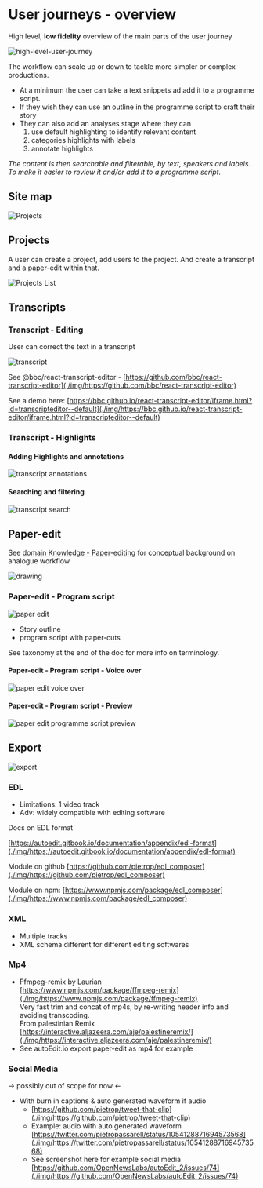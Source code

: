 # User journeys  - overview


High level, **low fidelity** overview of the main parts of the user journey 



![high-level-user-journey](./high-level-user-journey.png)

The workflow can scale up or down to tackle more simpler or complex productions. 
- At a minimum the user can take a text snippets ad add it to a programme script. 
- If they wish they can use an outline in the programme script to craft their story
- They can also add an analyses stage where they can    
    1. use default highlighting to identify relevant content
    2. categories highlights with labels
    3. annotate highlights

_The content is then searchable and filterable, by text, speakers and labels. To make it easier to review it and/or add it to a programme script._

<!-- User can 
- select and transfer text snippets into programme script export

|       |Transcription  | Analyses                  |  Transfer    | programme script    |  Export   |
|---    |---            |---                        |---           |---                  |---        |
|MVP 1.0|   📝          |   →                       |  ✔️         | reorder             |  ✔️       |
|MVP 1.2|   📝          |   →                       |  ✔️         | outline + reorder   |  ✔️       |
|MLP    |   📝          | 1.Default highlighting    |  ✔️         | outline + reorder   |  ✔️       |
|MLP    |   📝          | 2.Categorization/Labels   |  ✔️️️         | outline + reorder   |  ✔️       |
|MLP    |   📝          | 3.Annotate highlights     |  ✔️         | outline + reorder   |  ✔️       | 

-->



## Site map 

![Projects](./img/1.projects.png)


## Projects

A user can create a project, add users to the project. And create a transcript and a paper-edit within that.


![Projects List](./img/2.projects-list.png)


<!-- ## Users

Within a project, the user can or remove other users to the project


![Users](./img/3.users-list.png) -->


## Transcripts


### Transcript - Editing

User can correct the text in a transcript 

![transcript](./img/4.transcript.png)

See @bbc/react-transcript-editor -  [https://github.com/bbc/react-transcript-editor](./img/https://github.com/bbc/react-transcript-editor) 

See a demo here: [https://bbc.github.io/react-transcript-editor/iframe.html?id=transcripteditor--default](./img/https://bbc.github.io/react-transcript-editor/iframe.html?id=transcripteditor--default)


### Transcript - Highlights

#### Adding Highlights and annotations



![transcript annotations](./img/5.transcript-annotations.png)


#### Searching and filtering 


![transcript search](./img/6.transcript-search.png)


## Paper-edit

See  [domain Knowledge  - Paper-editing](./img/https://docs.google.com/document/d/17F9Qd3e0n-Ji9ESP4CzA5GfCiu2VcuuSdFcDD-4CUGo/edit#heading=h.ne7f93gnbo7n) for conceptual background on analogue workflow


![drawing](./img/7.paper-edit.png)


### Paper-edit - Program script

![paper edit](./img/8.paper-edit-outline.png)



*   Story outline 
*   program script with paper-cuts

See taxonomy at the end of the doc for more info on terminology.


#### Paper-edit - Program script - Voice over 


![paper edit voice over](./img/9.paper-edit-voice-over.png)


#### Paper-edit - Program script - Preview

![paper edit programme script preview](./img/10.paper-edit-preview.png)



## Export

![export](./img/11.export.png)

### EDL 



*   Limitations: 1 video track 
*   Adv: widely compatible with editing software 

Docs on EDL format

[https://autoedit.gitbook.io/documentation/appendix/edl-format](./img/https://autoedit.gitbook.io/documentation/appendix/edl-format) 

Module on github [https://github.com/pietrop/edl_composer](./img/https://github.com/pietrop/edl_composer) 

Module on npm: [https://www.npmjs.com/package/edl_composer](./img/https://www.npmjs.com/package/edl_composer)


### XML



*   Multiple tracks
*   XML schema different for different editing softwares


### Mp4



*   Ffmpeg-remix  by Laurian \
[https://www.npmjs.com/package/ffmpeg-remix](./img/https://www.npmjs.com/package/ffmpeg-remix)  \
Very fast trim and concat of mp4s, by re-writing header info and avoiding transcoding.  \
From palestinian Remix [https://interactive.aljazeera.com/aje/palestineremix/](./img/https://interactive.aljazeera.com/aje/palestineremix/)   
*   See autoEdit.io export paper-edit as mp4 for example 


### Social Media  

→ possibly out of scope for now ← 



*   With burn in captions & auto generated waveform  if audio 
    *   [https://github.com/pietrop/tweet-that-clip](./img/https://github.com/pietrop/tweet-that-clip) 
    *   Example: audio with auto generated waveform  \
[https://twitter.com/pietropassarell/status/1054128871694573568](./img/https://twitter.com/pietropassarell/status/1054128871694573568) 
    *   See screenshot here for example social media [https://github.com/OpenNewsLabs/autoEdit_2/issues/74](./img/https://github.com/OpenNewsLabs/autoEdit_2/issues/74)

<!-- Docs to Markdown version 1.0β17 -->
